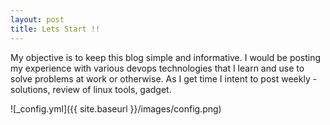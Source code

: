 ```yaml
---
layout: post
title: Lets Start !!
---
```


My objective is to keep this blog simple and informative. I would be posting my experience with various devops technologies that I learn and use to solve problems at work or otherwise. As I get time I intent to post weekly - solutions, review of linux tools, gadget. 

![_config.yml]({{ site.baseurl }}/images/config.png)
